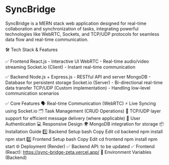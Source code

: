 # SyncBridge 

SyncBridge is a MERN stack web application designed for real-time collaboration and synchronization of tasks, integrating powerful technologies like WebRTC, Sockets, and TCP/UDP protocols for seamless data flow and real-time communication.

🛠 Tech Stack & Features

✅ Frontend
React.js - Interactive UI
WebRTC - Real-time audio/video streaming
Socket.io (Client) - Instant real-time communication

✅ Backend
Node.js + Express.js - RESTful API and server
MongoDB - Database for persistent storage
Socket.io (Server) - Bi-directional real-time data transfer
TCP/UDP (Custom implementation) - Handling low-level communication scenarios

✅ Core Features
🗣 Real-time Communication (WebRTC)
⚡ Live Syncing using Socket.io
🗂 Task Management (CRUD Operations)
📶 TCP/UDP layer support for efficient message delivery (where applicable)
🔐 User Authentication
💻 Responsive Design
🌍 MongoDB integration for storage
📦 Installation Guide
1️⃣ Backend Setup
bash
Copy
Edit
cd backend
npm install
npm start
2️⃣ Frontend Setup
bash
Copy
Edit
cd frontend
npm install
npm start
🌐 Deployment (Render)
✅ Backend API: to be updated
✅ Frontend (React):  https://sync-bridge-zeta.vercel.app/
📝 Environment Variables (Backend)
